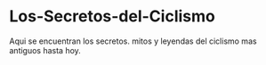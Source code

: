 # Los-Secretos-del-Ciclismo
Aqui se encuentran los secretos. mitos y leyendas del ciclismo mas antiguos hasta hoy.
